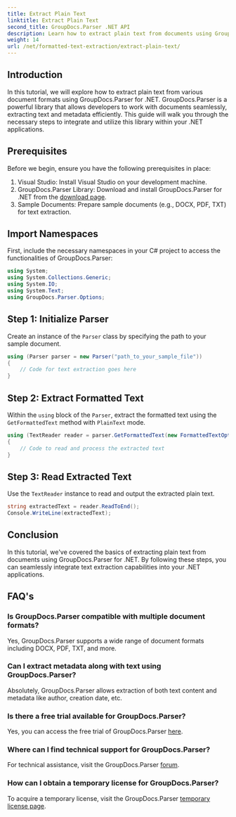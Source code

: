 ```yaml
---
title: Extract Plain Text
linktitle: Extract Plain Text
second_title: GroupDocs.Parser .NET API
description: Learn how to extract plain text from documents using GroupDocs.Parser for .NET. Easy steps for integrating text extraction in your applications.
weight: 14
url: /net/formatted-text-extraction/extract-plain-text/
---
```

## Introduction
In this tutorial, we will explore how to extract plain text from various document formats using GroupDocs.Parser for .NET. GroupDocs.Parser is a powerful library that allows developers to work with documents seamlessly, extracting text and metadata efficiently. This guide will walk you through the necessary steps to integrate and utilize this library within your .NET applications.
## Prerequisites
Before we begin, ensure you have the following prerequisites in place:
1. Visual Studio: Install Visual Studio on your development machine.
2. GroupDocs.Parser Library: Download and install GroupDocs.Parser for .NET from the [download page](https://releases.groupdocs.com/parser/net/).
3. Sample Documents: Prepare sample documents (e.g., DOCX, PDF, TXT) for text extraction.

## Import Namespaces
First, include the necessary namespaces in your C# project to access the functionalities of GroupDocs.Parser:
```csharp
using System;
using System.Collections.Generic;
using System.IO;
using System.Text;
using GroupDocs.Parser.Options;
```
## Step 1: Initialize Parser
Create an instance of the `Parser` class by specifying the path to your sample document.
```csharp
using (Parser parser = new Parser("path_to_your_sample_file"))
{
    // Code for text extraction goes here
}
```
## Step 2: Extract Formatted Text
Within the `using` block of the `Parser`, extract the formatted text using the `GetFormattedText` method with `PlainText` mode.
```csharp
using (TextReader reader = parser.GetFormattedText(new FormattedTextOptions(FormattedTextMode.PlainText)))
{
    // Code to read and process the extracted text
}
```
## Step 3: Read Extracted Text
Use the `TextReader` instance to read and output the extracted plain text.
```csharp
string extractedText = reader.ReadToEnd();
Console.WriteLine(extractedText);
```

## Conclusion
In this tutorial, we've covered the basics of extracting plain text from documents using GroupDocs.Parser for .NET. By following these steps, you can seamlessly integrate text extraction capabilities into your .NET applications.

## FAQ's
### Is GroupDocs.Parser compatible with multiple document formats?
Yes, GroupDocs.Parser supports a wide range of document formats including DOCX, PDF, TXT, and more.
### Can I extract metadata along with text using GroupDocs.Parser?
Absolutely, GroupDocs.Parser allows extraction of both text content and metadata like author, creation date, etc.
### Is there a free trial available for GroupDocs.Parser?
Yes, you can access the free trial of GroupDocs.Parser [here](https://releases.groupdocs.com/).
### Where can I find technical support for GroupDocs.Parser?
For technical assistance, visit the GroupDocs.Parser [forum](https://forum.groupdocs.com/c/parser/17).
### How can I obtain a temporary license for GroupDocs.Parser?
To acquire a temporary license, visit the GroupDocs.Parser [temporary license page](https://purchase.groupdocs.com/temporary-license/).
